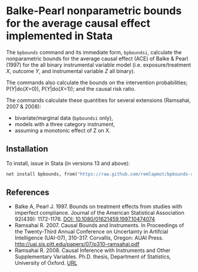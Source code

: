 # Balke-Pearl nonparametric bounds for the average causal effect implemented in Stata

The `bpbounds` command and its immediate form, `bpboundsi`, calculate the nonparametric bounds for the average causal effect (ACE) of Balke & Pearl (1997) for the all binary instrumental variable model (i.e. exposure/treatment *X*, outcome *Y*, and instrumental variable *Z* all binary).

The commands also calculate the bounds on the intervention probabilities; P(*Y*|do(*X*=0)), P(*Y*|do(*X*=1)); and the causal risk ratio.

The commands calculate these quantities for several extensions (Ramsahai, 2007 & 2008):

- bivariate/marginal data (`bpboundsi` only),
- models with a three category instrument, 
- assuming a monotonic effect of Z on X.

## Installation
To install, issue in Stata (in versions 13 and above):
``` stata
net install bpbounds, from("https://raw.github.com/remlapmot/bpbounds-stata/master/") 
```

## References

- Balke A, Pearl J. 1997. Bounds on treatment effects from studies with imperfect compliance. Journal of the American Statistical Association 92(439): 1172-1176. [DOI: 10.1080/01621459.1997.10474074](https://doi.org/10.1080/01621459.1997.10474074)
-  Ramsahai R. 2007. Causal Bounds and Instruments. In Proceedings of the Twenty-Third Annual Conference on Uncertainty in Artifcial Intelligence (UAI-07), 310-317. Corvallis, Oregon: AUAI Press.  http://uai.sis.pitt.edu/papers/07/p310-ramsahai.pdf
- Ramsahai R. 2008. Causal Inference with Instruments and Other Supplementary Variables. Ph.D. thesis, Department of Statistics, University of Oxford. [URL](https://ora.ox.ac.uk/objects/uuid:df2961da-0843-421f-8be4-66a92e6b0d13)
